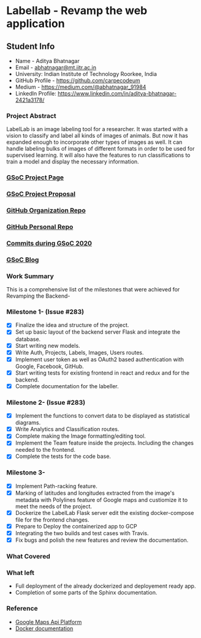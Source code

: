# Labellab - Revamp the web application

## Student Info

* Name - Aditya Bhatnagar
* Email - abhatnagar@mt.iitr.ac.in
* University: Indian Institute of Technology Roorkee, India
* GitHub Profile - https://github.com/carpecodeum
* Medium - https://medium.com/@abhatnagar_91984
* LinkedIn Profile: https://www.linkedin.com/in/aditya-bhatnagar-2421a3178/

### Project Abstract
LabelLab is an image labeling tool for a researcher. It was started with a vision to classify and label all kinds of images of animals. But now it has expanded enough to incorporate other types of images as well. It can handle labeling bulks of images of different formats in order to be used for supervised learning. It will also have the features to run classifications to train a model and display the necessary information. 

### [GSoC Project Page](https://summerofcode.withgoogle.com/projects/#6532632877203456)

### [GSoC Project Proposal](https://docs.google.com/document/d/1FIRq3i_d8f51hrP0tymkAGzyA8v7C0C-A6HSndvnm5Y/edit?usp=sharing)

### [GitHub Organization Repo](https://github.com/scorelab/LabelLab)

### [GitHub Personal Repo](https://github.com/carpecodeum/LabelLab)

### [Commits during GSoC 2020](https://github.com/scorelab/LabelLab/commits?author=carpecodeum)

### [GSoC Blog](https://medium.com/@abhatnagar_91984)

### Work Summary
This is a comprehensive list of the milestones that were achieved for Revamping the Backend-
### Milestone 1- (Issue #283)
- [x] Finalize the idea and structure of the project.
- [x] Set up basic layout of the backend server Flask and integrate the database.
- [x] Start writing new models.
- [x] Write Auth, Projects, Labels, Images, Users routes.
- [x] Implement user token as well as OAuth2 based authentication with Google,  Facebook, GitHub.
- [x] Start writing tests for existing frontend in react and redux and for the backend.
- [x] Complete documentation for the labeller.
### Milestone 2- (Issue #283)
- [x] Implement the functions to convert data to be displayed as statistical diagrams.
- [x] Write Analytics and Classification routes.
- [x] Complete making the Image formatting/editing tool.
- [x] Implement the Team feature inside the projects. Including the changes needed to the frontend.
- [x] Complete the tests for the code base.
### Milestone 3-
- [x] Implement Path-racking feature.
- [x] Marking of latitudes and longitudes extracted from the image's metadata with Polylines feature of Google maps and custiomize it to meet the needs of the project.
- [x] Dockerize the LabelLab Flask server edit the existing docker-compose file for the frontend changes.
- [x] Prepare to Deploy the containerized app to GCP
- [x] Integrating the two builds and test cases with Travis.
- [x] Fix bugs and polish the new features and review the documentation.

### What Covered

### What left
- Full deployment of the already dockerized and deployement ready app.
- Completion of some parts of the Sphinx documentation.
### Reference
- [Google Maps Api Platform](https://developers.google.com/maps/documentation)
- [Docker documentation](https://docs.docker.com/)